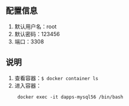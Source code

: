 ## 配置信息

1. 默认用户名：root
2. 默认密码：123456
3. 端口：3308

## 说明
1. 查看容器：```$ docker container ls```
2. 进入容器：
   ```
    docker exec -it dapps-mysql56 /bin/bash
   ```



